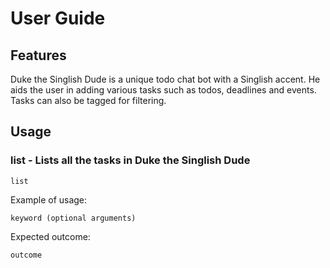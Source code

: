 # User Guide

## Features 
Duke the Singlish Dude is a unique todo chat bot with a Singlish accent. He aids the user in adding various tasks such as todos, deadlines and events. Tasks can also be tagged for filtering.

## Usage

### list - Lists all the tasks in Duke the Singlish Dude

    list

    

Example of usage: 

`keyword (optional arguments)`

Expected outcome:

`outcome`
